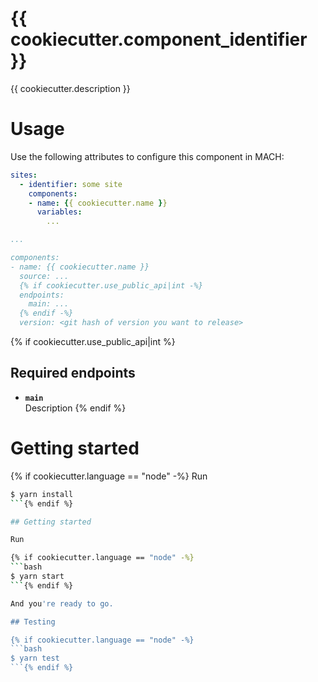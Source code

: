 # {{ cookiecutter.component_identifier }}

{{ cookiecutter.description }}

# Usage

Use the following attributes to configure this component in MACH:

```yaml
sites:
  - identifier: some site
    components:
    - name: {{ cookiecutter.name }}
      variables:
        ...

...

components:
- name: {{ cookiecutter.name }}
  source: ...
  {% if cookiecutter.use_public_api|int -%}
  endpoints:
    main: ...
  {% endif -%}
  version: <git hash of version you want to release>
```
{% if cookiecutter.use_public_api|int %}
## Required endpoints

- **`main`**<br>
  Description
{% endif %}

# Getting started

{% if cookiecutter.language == "node" -%}
Run 

```bash
$ yarn install
```{% endif %}

## Getting started

Run

{% if cookiecutter.language == "node" -%}
```bash
$ yarn start
```{% endif %}

And you're ready to go.

## Testing

{% if cookiecutter.language == "node" -%}
```bash
$ yarn test
```{% endif %}